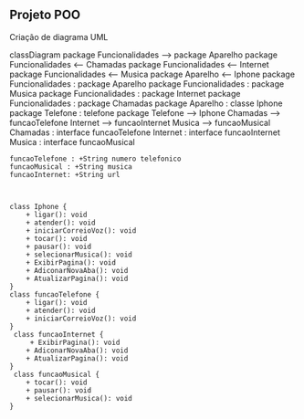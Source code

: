 ## Projeto POO

Criação de diagrama UML

classDiagram
    package Funcionalidades --> package Aparelho
    package Funcionalidades <-- Chamadas
    package Funcionalidades <-- Internet
    package Funcionalidades <-- Musica
    package Aparelho <-- Iphone
    package Funcionalidades : package Aparelho
    package Funcionalidades : package Musica
    package Funcionalidades : package Internet
    package Funcionalidades : package Chamadas
    package Aparelho : classe Iphone
    package Telefone : telefone
    package Telefone --> Iphone
    Chamadas --> funcaoTelefone
    Internet --> funcaoInternet
    Musica --> funcaoMusical
    Chamadas : interface funcaoTelefone
    Internet : interface funcaoInternet
    Musica : interface funcaoMusical
   
    funcaoTelefone : +String numero telefonico
    funcaoMusical : +String musica
    funcaoInternet: +String url
    

   
    class Iphone {
        + ligar(): void 
        + atender(): void 
        + iniciarCorreioVoz(): void 
        + tocar(): void 
        + pausar(): void 
        + selecionarMusica(): void 
        + ExibirPagina(): void 
        + AdiconarNovaAba(): void 
        + AtualizarPagina(): void 
    }
    class funcaoTelefone {
        + ligar(): void 
        + atender(): void 
        + iniciarCorreioVoz(): void
    }
     class funcaoInternet {
         + ExibirPagina(): void 
        + AdiconarNovaAba(): void 
        + AtualizarPagina(): void 
    }
     class funcaoMusical {
        + tocar(): void 
        + pausar(): void 
        + selecionarMusica(): void 
    }
